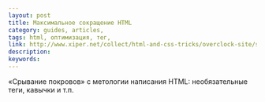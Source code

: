 ```yaml
---
layout: post
title: Максимальное сокращение HTML
category: guides, articles, 
tags: html, оптимизация, тег, 
link: http://www.xiper.net/collect/html-and-css-tricks/overclock-site/sokrashaem-html5-kod.html
description: 
keywords: 
---
```


<p>«Срывание покровов» с метологии написания HTML: необязательные теги, кавычки и т.п.</p>
